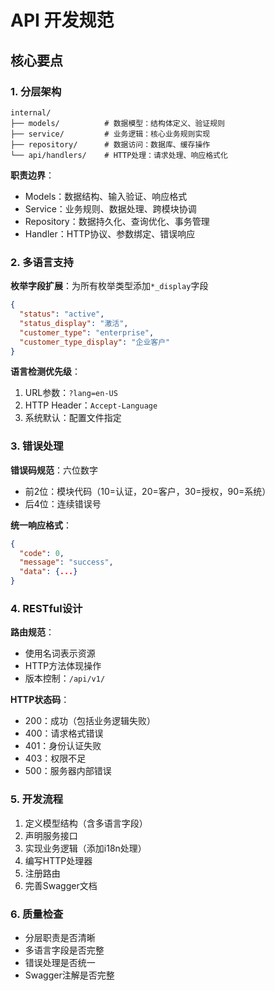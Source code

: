 # API 开发规范

## 核心要点

### 1. 分层架构
```
internal/
├── models/          # 数据模型：结构体定义、验证规则
├── service/         # 业务逻辑：核心业务规则实现
├── repository/      # 数据访问：数据库、缓存操作
└── api/handlers/    # HTTP处理：请求处理、响应格式化
```

**职责边界**：
- Models：数据结构、输入验证、响应格式
- Service：业务规则、数据处理、跨模块协调
- Repository：数据持久化、查询优化、事务管理
- Handler：HTTP协议、参数绑定、错误响应

### 2. 多语言支持

**枚举字段扩展**：为所有枚举类型添加`*_display`字段
```json
{
  "status": "active",
  "status_display": "激活",
  "customer_type": "enterprise", 
  "customer_type_display": "企业客户"
}
```

**语言检测优先级**：
1. URL参数：`?lang=en-US`
2. HTTP Header：`Accept-Language`
3. 系统默认：配置文件指定

### 3. 错误处理

**错误码规范**：六位数字
- 前2位：模块代码（10=认证，20=客户，30=授权，90=系统）
- 后4位：连续错误号

**统一响应格式**：
```json
{
  "code": 0,
  "message": "success",
  "data": {...}
}
```

### 4. RESTful设计

**路由规范**：
- 使用名词表示资源
- HTTP方法体现操作
- 版本控制：`/api/v1/`

**HTTP状态码**：
- 200：成功（包括业务逻辑失败）
- 400：请求格式错误
- 401：身份认证失败
- 403：权限不足
- 500：服务器内部错误

### 5. 开发流程

1. 定义模型结构（含多语言字段）
2. 声明服务接口
3. 实现业务逻辑（添加i18n处理）
4. 编写HTTP处理器
5. 注册路由
6. 完善Swagger文档

### 6. 质量检查

- 分层职责是否清晰
- 多语言字段是否完整
- 错误处理是否统一
- Swagger注解是否完整